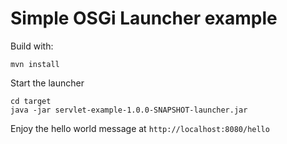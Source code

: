 # Simple OSGi Launcher example

Build with:

    mvn install

Start the launcher

    cd target
    java -jar servlet-example-1.0.0-SNAPSHOT-launcher.jar

Enjoy the hello world message at `http://localhost:8080/hello`